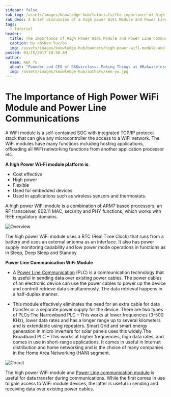 ```yaml
---
sidebar: false
rak_img: /assets/images/knowledge-hub/tutorials/the-importance-of-high-power-wifi-module-and-power-line-communications/overview.png
rak_desc: A brief discussion of a high power WiFi Module and Power Line Communications (PLC).
tags:
  - Tutorial
header:
  title: The Importance of High Power WiFi Module and Power Line Communications
  caption: by <b>Ken Yu</b>
  img: /assets/images/knowledge-hub/banners/high-power-wifi-module-and-power-line-communications.jpg
posted: 03/15/2017 10:30 AM
author:
  name: Ken Yu
  about: "Founder and CEO of RAKwireless. Making Things at #Rakwireless with The #RAKstars"
  img: /assets/images/knowledge-hub/authors/ken-yu.jpg
---
```


# The Importance of High Power WiFi Module and Power Line Communications

A WiFi module is a self-contained SOC with integrated TCP/IP protocol stack that can give any microcontroller the access to a WiFi network. The WiFi modules have many functions including hosting applications, offloading all WiFi networking functions from another application processor etc.

**A high Power Wi-Fi module platform is**:
* Cost effective
* High power
* Flexible
* Used for embedded devices.
* Used in applications such as wireless sensors and thermostats.

A high power WiFi module is a combination of ARM7 based processors, an RF transceiver, 802.11 MAC, security and PHY functions, which works with IEEE regulatory domains.

![Overview](/assets/images/knowledge-hub/tutorials/the-importance-of-high-power-wifi-module-and-power-line-communications/overview.png)

The high power WiFi module uses a RTC (Real Time Clock) that runs from a battery and uses an external antenna as an interface. It also has power supply monitoring capability and low power mode operations in functions as in Sleep, Deep Sleep and Standby.

**Power Line Communication WiFi Module**

* A [Power Line Communication](https://en.wikipedia.org/wiki/Power-line_communication) (PLC) is a communication technology that is useful in sending data over existing power cables. The power cables of an electronic device can use the power cables to power up the device and control/ retrieve data simultaneously. The data retrieval happens in a half-duplex manner.

* This module effectively eliminates the need for an extra cable for data transfer or a separate power supply for the device. There are two types of PLCs:The Narrowband PLC – This works at lower frequencies (3-500 KHz), lower data rates and has a longer range up to several kilometers and is extendable using repeaters. Smart Grid and smart energy generation in micro inverters for solar panels uses this widely.The Broadband PLC – This works at higher frequencies, high data rates, and comes in use in short-range applications. It comes in useful in Internet distribution and home networking and is the choice of many companies in the Home Area Networking (HAN) segment.

![Circuit](/assets/images/knowledge-hub/tutorials/the-importance-of-high-power-wifi-module-and-power-line-communications/circuit.png)


The high power WiFi module and [Power Line communication module](https://www.rakwireless.com/en-us/products/plc-boards-and-modules/lx200v30-plc-homeplug-av-module) is useful for data transfer during communications. While the first comes in use to gain access to WiFi module devices, the latter is useful in sending and receiving data over existing power cables.


<rk-author />
